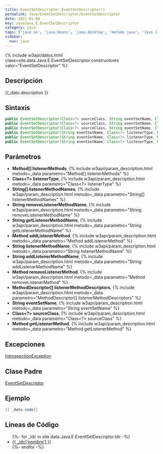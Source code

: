 ```yaml
---
title: EventSetDescriptor.EventSetDescriptor()
permalink: Java/EventSetDescriptor/EventSetDescriptor
date: 2021-01-04
key: JavaJava.E.EventSetDescriptor
category: java
tags: ['java se', 'java.beans', 'java.desktop', 'metodo java', 'Java 1.1']
sidebar: 
  nav: java
---
```


{% include w3api/datos.html clase=site.data.Java.E.EventSetDescriptor.constructores valor="EventSetDescriptor" %}

## Descripción
{{_dato.description }}

## Sintaxis
~~~java
public EventSetDescriptor(Class<?> sourceClass, String eventSetName, Class<?> listenerType, String listenerMethodName) throws IntrospectionException
public EventSetDescriptor(Class<?> sourceClass, String eventSetName, Class<?> listenerType, String[] listenerMethodNames, String addListenerMethodName, String removeListenerMethodName) throws IntrospectionException
public EventSetDescriptor(Class<?> sourceClass, String eventSetName, Class<?> listenerType, String[] listenerMethodNames, String addListenerMethodName, String removeListenerMethodName, String getListenerMethodName) throws IntrospectionException
public EventSetDescriptor(String eventSetName, Class<?> listenerType, MethodDescriptor[] listenerMethodDescriptors, Method addListenerMethod, Method removeListenerMethod) throws IntrospectionException
public EventSetDescriptor(String eventSetName, Class<?> listenerType, Method[] listenerMethods, Method addListenerMethod, Method removeListenerMethod) throws IntrospectionException
public EventSetDescriptor(String eventSetName, Class<?> listenerType, Method[] listenerMethods, Method addListenerMethod, Method removeListenerMethod, Method getListenerMethod) throws IntrospectionException
~~~

## Parámetros
* **Method[] listenerMethods**,  {% include w3api/param_description.html metodo=_data parametro="Method[] listenerMethods" %}
* **Class&lt;?&gt; listenerType**,  {% include w3api/param_description.html metodo=_data parametro="Class<?> listenerType" %}
* **String[] listenerMethodNames**,  {% include w3api/param_description.html metodo=_data parametro="String[] listenerMethodNames" %}
* **String removeListenerMethodName**,  {% include w3api/param_description.html metodo=_data parametro="String removeListenerMethodName" %}
* **String getListenerMethodName**,  {% include w3api/param_description.html metodo=_data parametro="String getListenerMethodName" %}
* **Method addListenerMethod**,  {% include w3api/param_description.html metodo=_data parametro="Method addListenerMethod" %}
* **String listenerMethodName**,  {% include w3api/param_description.html metodo=_data parametro="String listenerMethodName" %}
* **String addListenerMethodName**,  {% include w3api/param_description.html metodo=_data parametro="String addListenerMethodName" %}
* **Method removeListenerMethod**,  {% include w3api/param_description.html metodo=_data parametro="Method removeListenerMethod" %}
* **MethodDescriptor[] listenerMethodDescriptors**,  {% include w3api/param_description.html metodo=_data parametro="MethodDescriptor[] listenerMethodDescriptors" %}
* **String eventSetName**,  {% include w3api/param_description.html metodo=_data parametro="String eventSetName" %}
* **Class&lt;?&gt; sourceClass**,  {% include w3api/param_description.html metodo=_data parametro="Class<?> sourceClass" %}
* **Method getListenerMethod**,  {% include w3api/param_description.html metodo=_data parametro="Method getListenerMethod" %}

## Excepciones
[IntrospectionException](/Java/IntrospectionException/)

## Clase Padre
[EventSetDescriptor](/Java/EventSetDescriptor/)

## Ejemplo
~~~java
{{ _dato.code}}
~~~

## Líneas de Código
<ul>
{%- for _ldc in site.data.Java.E.EventSetDescriptor.ldc -%}
   <li>
       <a href="{{_ldc['url'] }}">{{ _ldc['nombre'] }}</a>
   </li>
{%- endfor -%}
</ul>
